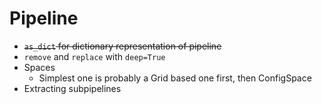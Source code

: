 # Pipeline
* ~~`as_dict` for dictionary representation of pipeline~~
* `remove` and `replace` with `deep=True`
* Spaces
  * Simplest one is probably a Grid based one first, then ConfigSpace
* Extracting subpipelines
